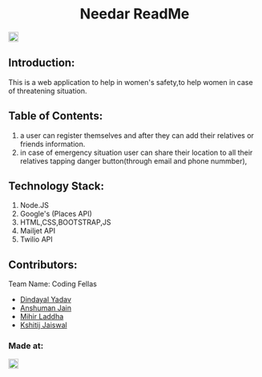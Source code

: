 <h1 align="center">Needar ReadMe</h1>
<a href="https://hack36.com"> <img src="http://bit.ly/BuiltAtHack36" height=20px> </a>

## Introduction:
This is a web application to help in women's safety,to help women in case of threatening situation.

  
## Table of Contents:
1) a user can register themselves and after they can add their relatives or friends information.
2) in case of emergency situation user can share their location to all their relatives tapping
  danger button(through email and phone nummber),
  
## Technology Stack:
1) Node.JS
2) Google's (Places API)
3) HTML,CSS,BOOTSTRAP,JS
4) Mailjet API
5) Twilio API

## Contributors:
Team Name: Coding Fellas
* [Dindayal Yadav](https://github.com/ydean892)
* [Anshuman Jain](https://github.com/AnshumanJain101)
* [Mihir Laddha](https://github.com/mihir878)
* [Kshitij Jaiswal](https://github.com/kshitijjaiswal2)

### Made at:
<a href="https://hack36.com"> <img src="http://bit.ly/BuiltAtHack36" height=20px> </a>
